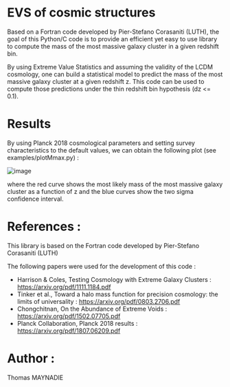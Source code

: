 # EVS of cosmic structures
Based on a Fortran code developed by Pier-Stefano Corasaniti (LUTH), the goal of this Python/C code is to provide an efficient yet easy to use library to compute the mass of the most massive galaxy cluster in a given redshift bin. 

By using Extreme Value Statistics and assuming the validity of the LCDM cosmology, one can build a statistical model to predict the mass of the most massive galaxy cluster at a given redshift z. This code can be used to compute those predictions under the thin redshift bin hypothesis (dz <= 0.1). 

# Results
By using Planck 2018 cosmological parameters and setting survey characteristics to the default values, we can obtain the following plot (see examples/plotMmax.py) :

![image](https://user-images.githubusercontent.com/54234406/137623097-647ceb83-5c92-4351-b26a-697ac3be04bc.png)

where the red curve shows the most likely mass of the most massive galaxy cluster as a function of z and the blue curves show the two sigma confidence interval.

# References :
This library is based on the Fortran code developed by Pier-Stefano Corasaniti (LUTH)

The following papers were used for the development of this code :
- Harrison & Coles, Testing Cosmology with Extreme Galaxy Clusters : https://arxiv.org/pdf/1111.1184.pdf
- Tinker et al., Toward a halo mass function for precision cosmology: the limits of universality : https://arxiv.org/pdf/0803.2706.pdf
- Chongchitnan, On the Abundance of Extreme Voids : https://arxiv.org/pdf/1502.07705.pdf
- Planck Collaboration, Planck 2018 results : https://arxiv.org/pdf/1807.06209.pdf

# Author :
Thomas MAYNADIE
